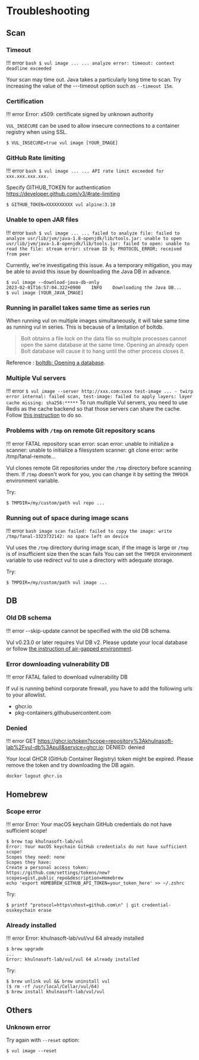 # Troubleshooting

## Scan
### Timeout

!!! error
    ``` bash
    $ vul image ...
    ...
    analyze error: timeout: context deadline exceeded
    ```

Your scan may time out. Java takes a particularly long time to scan. Try increasing the value of the ---timeout option such as `--timeout 15m`.

### Certification

!!! error
    Error: x509: certificate signed by unknown authority

`VUL_INSECURE` can be used to allow insecure connections to a container registry when using SSL.

```
$ VUL_INSECURE=true vul image [YOUR_IMAGE]
```

### GitHub Rate limiting

!!! error
    ``` bash
    $ vul image ...
    ...
    API rate limit exceeded for xxx.xxx.xxx.xxx.
    ```

Specify GITHUB_TOKEN for authentication
https://developer.github.com/v3/#rate-limiting

```
$ GITHUB_TOKEN=XXXXXXXXXX vul alpine:3.10
```

### Unable to open JAR files

!!! error
    ``` bash
    $ vul image ...
    ...
    failed to analyze file: failed to analyze usr/lib/jvm/java-1.8-openjdk/lib/tools.jar: unable to open usr/lib/jvm/java-1.8-openjdk/lib/tools.jar: failed to open: unable to read the file: stream error: stream ID 9; PROTOCOL_ERROR; received from peer
    ```

Currently, we're investigating this issue. As a temporary mitigation, you may be able to avoid this issue by downloading the Java DB in advance.

```shell
$ vul image --download-java-db-only
2023-02-01T16:57:04.322+0900    INFO    Downloading the Java DB...
$ vul image [YOUR_JAVA_IMAGE]
```

### Running in parallel takes same time as series run
When running vul on multiple images simultaneously, it will take same time as running vul in series.
This is because of a limitation of boltdb.
> Bolt obtains a file lock on the data file so multiple processes cannot open the same database at the same time. Opening an already open Bolt database will cause it to hang until the other process closes it.

Reference : [boltdb: Opening a database][boltdb].

[boltdb]: https://github.com/boltdb/bolt#opening-a-database

### Multiple Vul servers

!!! error
    ```
    $ vul image --server http://xxx.com:xxxx test-image
    ...
    - twirp error internal: failed scan, test-image: failed to apply layers: layer cache missing: sha256:*****
    ```
To run multiple Vul servers, you need to use Redis as the cache backend so that those servers can share the cache. 
Follow [this instruction][redis-cache] to do so.


### Problems with `/tmp` on remote Git repository scans

!!! error
    FATAL repository scan error: scan error: unable to initialize a scanner: unable to initialize a filesystem scanner: git clone error: write /tmp/fanal-remote...

Vul clones remote Git repositories under the `/tmp` directory before scanning them. If `/tmp` doesn't work for you, you can change it by setting the `TMPDIR` environment variable.

Try:

```
$ TMPDIR=/my/custom/path vul repo ...
```

### Running out of space during image scans

!!! error
    ``` bash
    image scan failed:
    failed to copy the image:
    write /tmp/fanal-3323732142: no space left on device
    ```

Vul uses the `/tmp` directory during image scan, if the image is large or `/tmp` is of insufficient size then the scan fails You can set the `TMPDIR` environment variable to use redirect vul to use a directory with adequate storage.

Try:

```
$ TMPDIR=/my/custom/path vul image ...
```

## DB
### Old DB schema

!!! error
    --skip-update cannot be specified with the old DB schema.

Vul v0.23.0 or later requires Vul DB v2. Please update your local database or follow [the instruction of air-gapped environment][air-gapped].

### Error downloading vulnerability DB

!!! error
    FATAL failed to download vulnerability DB

If vul is running behind corporate firewall, you have to add the following urls to your allowlist.

- ghcr.io
- pkg-containers.githubusercontent.com

### Denied

!!! error
    GET https://ghcr.io/token?scope=repository%3Akhulnasoft-lab%2Fvul-db%3Apull&service=ghcr.io: DENIED: denied

Your local GHCR (GitHub Container Registry) token might be expired.
Please remove the token and try downloading the DB again.

```shell
docker logout ghcr.io
```


## Homebrew
### Scope error
!!! error
    Error: Your macOS keychain GitHub credentials do not have sufficient scope!

```
$ brew tap khulnasoft-lab/vul
Error: Your macOS keychain GitHub credentials do not have sufficient scope!
Scopes they need: none
Scopes they have:
Create a personal access token:
https://github.com/settings/tokens/new?scopes=gist,public_repo&description=Homebrew
echo 'export HOMEBREW_GITHUB_API_TOKEN=your_token_here' >> ~/.zshrc
```

Try:

```
$ printf "protocol=https\nhost=github.com\n" | git credential-osxkeychain erase
```

### Already installed
!!! error
    Error: khulnasoft-lab/vul/vul 64 already installed

```
$ brew upgrade
...
Error: khulnasoft-lab/vul/vul 64 already installed
```

Try:

```
$ brew unlink vul && brew uninstall vul
($ rm -rf /usr/local/Cellar/vul/64)
$ brew install khulnasoft-lab/vul/vul
```


## Others
### Unknown error

Try again with `--reset` option:

```
$ vul image --reset
```

[air-gapped]: ../advanced/air-gap.md
[redis-cache]: ../../vulnerability/examples/cache/#cache-backend
